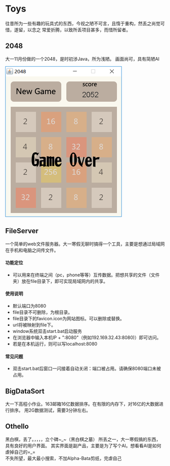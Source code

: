 # Toys

往昔所为一些有趣的玩具式的东西，今视之陋不可言，且惰于重构，然丢之尚觉可惜，遂留，以念之
常爱折腾，以致所丢项目甚多，而惜所留者。

## 2048
大一11月份做的一个2048，是时初涉Java，所为浅陋。
画面尚可，具有简陋AI

![2048](https://github.com/omsfuk/toys/blob/master/_2048/screenshot.PNG?raw=true "2048")

## FileServer
一个简单的web文件服务器。大一寒假无聊时搞得一个工具，主要是想通过局域网在手机和电脑之间传文件。
#### 功能定位
* 可以用来在终端之间（pc，phone等等）互传数据。把想共享的文件（文件夹）放在file目录下，即可实现局域网内的共享。

#### 使用说明
* 默认端口为8080
* file目录不可删除，为根目录。
* file目录下的favicon.icon为网站图标。可以删除或替换。
* url将被映射到file下。
* window系统双击start.bat启动服务
* 在浏览器中输入本机IP + ":8080"（例如192.169.32.43:8080)）即可访问。
* 若是在本机运行，则可以写localhost:8080

#### 常见问题
* 双击start.bat后窗口一闪接着自动关闭：端口被占用。请确保8080端口未被占用。

## BigDataSort
大一下高程小作业。163邮箱16亿数据排序。在有限的内存下，对16亿的大数据进行排序。
用2G数据测试，需要3分钟左右。


## Othello
黑白棋，丢了。，，，，立个碑~_~（黑白棋之墓）
所丢之一，大一寒假搞的东西，具有良好的用户界面。
其实界面是副产品，主要是为了写个AI。想看看AI是如何虐掉自己的=_=  
不失所望，最大最小搜索，不加Alpha-Bata剪纸，完虐自己
